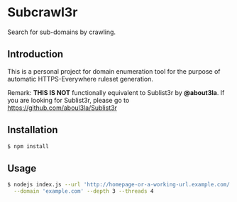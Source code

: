 # Subcrawl3r
Search for sub-domains by crawling.

## Introduction

This is a personal project for domain enumeration tool for the purpose of automatic HTTPS-Everywhere ruleset generation. 

Remark: **THIS IS NOT** functionally equivalent to Sublist3r by **@about3la**. If you are looking for Sublist3r, please go to https://github.com/aboul3la/Sublist3r


## Installation
```bash
$ npm install
```

## Usage
```bash
$ nodejs index.js --url 'http://homepage-or-a-working-url.example.com/' \
  --domain 'example.com' --depth 3 --threads 4 
```
